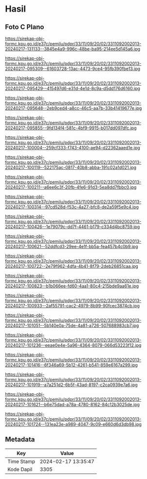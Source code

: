 # Hasil

## Foto C Plano

https://sirekap-obj-formc.kpu.go.id/e37c/pemilu/pdpr/33/11/09/20/02/3311092002013-20240217-131133--3845e4a9-996c-48be-ba95-214ee5d145a6.jpg

https://sirekap-obj-formc.kpu.go.id/e37c/pemilu/pdpr/33/11/09/20/02/3311092002013-20240217-095309--61603728-13ac-4473-9ce4-95fb390fbe13.jpg

https://sirekap-obj-formc.kpu.go.id/e37c/pemilu/pdpr/33/11/09/20/02/3311092002013-20240217-095429--415497d6-e31d-4e1d-8c9a-d5dd176d6160.jpg

https://sirekap-obj-formc.kpu.go.id/e37c/pemilu/pdpr/33/11/09/20/02/3311092002013-20240217-095648--2eb9ced4-a8cc-46c5-aa7b-33b41419677e.jpg

https://sirekap-obj-formc.kpu.go.id/e37c/pemilu/pdpr/33/11/09/20/02/3311092002013-20240217-095855--9fd134f4-581c-4bf9-9915-b017dd097dfc.jpg

https://sirekap-obj-formc.kpu.go.id/e37c/pemilu/pdpr/33/11/09/20/02/3311092002013-20240217-100004--259cf333-f743-4100-ae94-d22362aaed1e.jpg

https://sirekap-obj-formc.kpu.go.id/e37c/pemilu/pdpr/33/11/09/20/02/3311092002013-20240217-100119--522175ac-0817-40b8-abba-191c02a1d021.jpg

https://sirekap-obj-formc.kpu.go.id/e37c/pemilu/pdpr/33/11/09/20/02/3311092002013-20240217-100211--a6ee6c3f-20fb-4fe6-91d3-5ea8dd7fbbc0.jpg

https://sirekap-obj-formc.kpu.go.id/e37c/pemilu/pdpr/33/11/09/20/02/3311092002013-20240217-100314--97cd528d-f53c-4a27-bfc8-de2a59f5e9c4.jpg

https://sirekap-obj-formc.kpu.go.id/e37c/pemilu/pdpr/33/11/09/20/02/3311092002013-20240217-100426--1e79079c-dd7f-4461-b179-c334d4bc8759.jpg

https://sirekap-obj-formc.kpu.go.id/e37c/pemilu/pdpr/33/11/09/20/02/3311092002013-20240217-100621--52ddfcd3-29ee-4e1f-bb5a-fea457b4c0b9.jpg

https://sirekap-obj-formc.kpu.go.id/e37c/pemilu/pdpr/33/11/09/20/02/3311092002013-20240217-100722--2e79f962-4dfa-4b41-8f79-2deb26851caa.jpg

https://sirekap-obj-formc.kpu.go.id/e37c/pemilu/pdpr/33/11/09/20/02/3311092002013-20240217-100823--b1b066ee-fd60-4aa1-80c4-215bde9aa61e.jpg

https://sirekap-obj-formc.kpu.go.id/e37c/pemilu/pdpr/33/11/09/20/02/3311092002013-20240217-100933--2af55791-cac2-4979-8b99-90fcec3874cb.jpg

https://sirekap-obj-formc.kpu.go.id/e37c/pemilu/pdpr/33/11/09/20/02/3311092002013-20240217-101051--5b140e0a-75de-4a81-a726-507688983cb7.jpg

https://sirekap-obj-formc.kpu.go.id/e37c/pemilu/pdpr/33/11/09/20/02/3311092002013-20240217-101236--eeae0e4e-5a96-4364-8079-066d53223f12.jpg

https://sirekap-obj-formc.kpu.go.id/e37c/pemilu/pdpr/33/11/09/20/02/3311092002013-20240217-101416--6f346a69-5b12-4261-b541-859e6167a299.jpg

https://sirekap-obj-formc.kpu.go.id/e37c/pemilu/pdpr/33/11/09/20/02/3311092002013-20240217-101919--a7a251d2-6b5f-43ad-8197-c2ca0939e7a6.jpg

https://sirekap-obj-formc.kpu.go.id/e37c/pemilu/pdpr/33/11/09/20/02/3311092002013-20240217-101621--b6e75dad-a78a-4780-8162-84c12b3025de.jpg

https://sirekap-obj-formc.kpu.go.id/e37c/pemilu/pdpr/33/11/09/20/02/3311092002013-20240217-101724--131ea23e-a989-4047-9c09-e660d6d3db98.jpg


## Metadata

| Key        | Value               |
| ---------- | ------------------- |
| Time Stamp | 2024-02-17 13:35:47 |
| Kode Dapil | 3305                |



